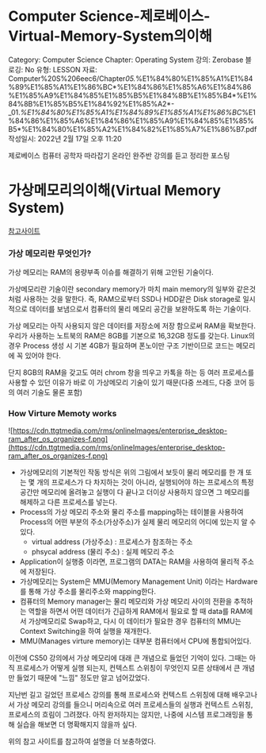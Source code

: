 # Computer Science-제로베이스-Virtual-Memory-System의이해

Category: Computer Science
Chapter: Operating System
강의: Zerobase
블로깅: No
유형: LESSON
자료: Computer%20S%206eec6/Chapter*05.*%E1%84%80%E1%85%A1%E1%84%89%E1%85%A1%E1%86%BC*%E1%84%86%E1%85%A6%E1%84%86%E1%85%A9%E1%84%85%E1%85%B5%E1%84%8B%E1%85%B4*%E1%84%8B%E1%85%B5%E1%84%92%E1%85%A2*-\_01.*%E1%84%80%E1%85%A1%E1%84%89%E1%85%A1%E1%86%BC*%E1%84%86%E1%85%A6%E1%84%86%E1%85%A9%E1%84%85%E1%85%B5*%E1%84%80%E1%85%A2%E1%84%82%E1%85%A7%E1%86%B7.pdf
작성일시: 2022년 2월 17일 오후 11:20

제로베이스 컴퓨터 공학자 따라잡기 온라인 완주반 강의를 듣고 정리한 포스팅

# 가상메모리의이해(Virtual Memory System)

[참고사이트](https://www.techtarget.com/searchstorage/definition/virtual-memory)

### 가상 메모리란 무엇인가?

가상 메모리는 RAM의 용량부족 이슈를 해결하기 위해 고안된 기술이다.

가상메모리란 기술이란 secondary memory가 마치 main memory의 일부와 같은것 처럼 사용하는 것을 말한다. 즉, RAM으로부터 SSD나 HDD같은 Disk storage로 일시적으로 데이터를 보냄으로서 컴퓨터의 물리 메모리 공간을 보완하도록 하는 기술이다.

가상 메모리는 아직 사용되지 않은 데이터를 저장소에 저장 함으로써 RAM을 확보한다. 우리가 사용하는 노트북의 RAM은 8GB를 기본으로 16,32GB 정도를 갖는다. Linux의 경우 Process 생성 시 기본 4GB가 필요하며 폰노이만 구조 기반이므로 코드는 메모리에 꼭 있어야 한다.

단지 8GB의 RAM을 갖고도 여러 chrom 창을 띄우고 카톡을 하는 등 여러 프로세스를 사용할 수 있던 이유가 바로 이 가상메모리 기술이 있기 때문(다중 쓰레드, 다중 코어 등의 여러 기술도 물론 포함)

### How Virture Memoty works

![https://cdn.ttgtmedia.com/rms/onlineImages/enterprise_desktop-ram_after_os_organizes-f.png](https://cdn.ttgtmedia.com/rms/onlineImages/enterprise_desktop-ram_after_os_organizes-f.png)

- 가상메모리의 기본적인 작동 방식은 위의 그림에서 보듯이 물리 메모리를 한 개 또는 몇 개의 프로세스가 다 차지하는 것이 아니라, 실행되어야 하는 프로세스의 특정 공간만 메모리에 올려놓고 실행이 다 끝나고 더이상 사용하지 않으면 그 메모리를 해제하고 다른 프로세스를 넣는다.
- Process의 가상 메모리 주소와 물리 주소를 mapping하는 테이블을 사용하여 Process의 어떤 부분의 주소(가상주소)가 실제 물리 메모리의 어디에 있는지 알 수 있다.
  - virtual address (가상주소) : 프로세스가 참조하는 주소
  - phsycal address (물리 주소) : 실제 메모리 주소
- Application이 실행중 이라면, 프로그램의 DATA는 RAM을 사용하여 물리적 주소에 저장된다.
- 가상메모리는 System은 MMU(Memory Management Unit) 이라는 Hardware를 통해 가상 주소를 물리주소와 mapping한다.
- 컴퓨터의 Memory manager는 물리 메모리와 가상 메모리 사이의 전환을 추적하는 역할을 하면서 어떤 데이터가 긴급하게 RAM에서 필요로 할 때 data를 RAM에서 가상메모리로 Swap하고, 다시 이 데이터가 필요한 경우 컴퓨터의 MMU는 Context Switching을 하여 실행을 재개한다.
- MMU(Manages virture memory)는 대부분 컴퓨터에서 CPU에 통합되어있다.

이전에 CS50 강의에서 가상 메모리에 대래 큰 개념으로 들었던 기억이 있다. 그때는 아직 프로세스가 어떻게 실행 되는지, 컨텍스트 스위칭이 무엇인지 모른 상태에서 큰 개념만 들었기 때문에 "느낌" 정도만 알고 넘어갔었다.

지난번 길고 길었던 프로세스 강의를 통해 프로세스와 컨텍스트 스위칭에 대해 배우고나서 가상 메모리 강의를 들으니 머리속으로 여러 프로세스들의 실행과 컨텍스트 스위칭, 프로세스의 흐림이 그려졌다. 아직 완저하지는 않지만, 나중에 시스템 프로그래밍을 통해 실습을 해보면 더 명확해지지 않을까 싶다.

위의 참고 사이트를 참고하여 설명을 더 보충하였다.
